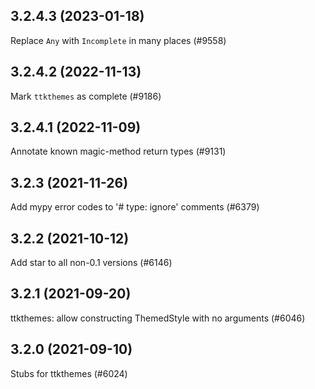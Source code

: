 ## 3.2.4.3 (2023-01-18)

Replace `Any` with `Incomplete` in many places (#9558)

## 3.2.4.2 (2022-11-13)

Mark `ttkthemes` as complete (#9186)

## 3.2.4.1 (2022-11-09)

Annotate known magic-method return types (#9131)

## 3.2.3 (2021-11-26)

Add mypy error codes to '# type: ignore' comments (#6379)

## 3.2.2 (2021-10-12)

Add star to all non-0.1 versions (#6146)

## 3.2.1 (2021-09-20)

ttkthemes: allow constructing ThemedStyle with no arguments (#6046)

## 3.2.0 (2021-09-10)

Stubs for ttkthemes (#6024)

